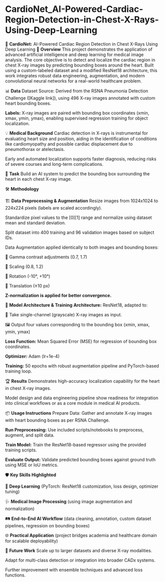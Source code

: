 # CardioNet_AI-Powered-Cardiac-Region-Detection-in-Chest-X-Rays-Using-Deep-Learning

🚀 **CardioNet:** AI-Powered Cardiac Region Detection in Chest X-Rays Using Deep Learning
🧠 **Overview**
This project demonstrates the application of advanced artificial intelligence and deep learning for medical image analysis. The core objective is to detect and localize the cardiac region in chest X-ray images by predicting bounding boxes around the heart. Built using a custom-labeled dataset and a modified ResNet18 architecture, this work integrates robust data engineering, augmentation, and modern convolutional neural networks for a real-world healthcare problem.

📊 **Data**
Dataset Source: Derived from the RSNA Pneumonia Detection Challenge ([Kaggle link]), using 496 X-ray images annotated with custom heart bounding boxes.

**Labels:** X-ray images are paired with bounding box coordinates (xmin, xmax, ymin, ymax), enabling supervised regression training for object localization.

💡 **Medical Background**
Cardiac detection in X-rays is instrumental for evaluating heart size and position, aiding in the identification of conditions like cardiomyopathy and possible cardiac displacement due to pneumothorax or atelectasis.

Early and automated localization supports faster diagnosis, reducing risks of severe courses and long-term complications.

🎯 **Task**
Build an AI system to predict the bounding box surrounding the heart in each chest X-ray image.

🛠️ **Methodology** 

🏗️ **Data Preprocessing & Augmentation**
Resize images from 1024x1024 to 224x224 pixels (labels are scaled accordingly).

Standardize pixel values to the [0][1] range and normalize using dataset mean and standard deviation.

Split dataset into 400 training and 96 validation images based on subject IDs.

Data Augmentation applied identically to both images and bounding boxes:

🔸 Gamma contrast adjustments (0.7, 1.7)

🔸 Scaling (0.8, 1.2)

🔸 Rotation (-10°, +10°)

🔸 Translation (±10 px)

**Z-normalization is applied for better convergence.**


🔬 **Model Architecture & Training**
**Architecture:**  ResNet18, adapted to:

🖤 Take single-channel (grayscale) X-ray images as input.

🖼️ Output four values corresponding to the bounding box (xmin, xmax, ymin, ymax)

**Loss Function:** Mean Squared Error (MSE) for regression of bounding box coordinates.

**Optimizer:** Adam (lr=1e-4)

**Training:** 50 epochs with robust augmentation pipeline and PyTorch-based training loop.

🏆 **Results**
Demonstrates high-accuracy localization capability for the heart in chest X-ray images.

Model design and data engineering pipeline show readiness for integration into clinical workflows or as a core module in medical AI products.

📦 **Usage Instructions**
Prepare Data: Gather and annotate X-ray images with heart bounding boxes as per RSNA Challenge.

**Run Preprocessing:** Use included scripts/notebooks to preprocess, augment, and split data.

**Train Model:** Train the ResNet18-based regressor using the provided training scripts.

**Evaluate Output:** Validate predicted bounding boxes against ground truth using MSE or IoU metrics.

🛡️ **Key Skills Highlighted**

🤖 **Deep Learning** (PyTorch: ResNet18 customization, loss design, optimizer tuning)

🩺 **Medical Image Processing** (using image augmentation and normalization)

🛤️ **End-to-End AI Workflow** (data cleaning, annotation, custom dataset pipelines, regression on bounding boxes)

🌐 **Practical Application** (project bridges academia and healthcare domain for scalable deployability)

🔭 **Future Work**
Scale up to larger datasets and diverse X-ray modalities.

Adapt for multi-class detection or integration into broader CADx systems.

Further improvement with ensemble techniques and advanced loss functions.
